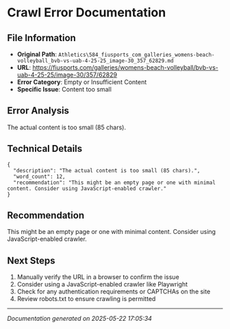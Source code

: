 # Crawl Error Documentation

## File Information
- **Original Path**: `Athletics\584_fiusports_com_galleries_womens-beach-volleyball_bvb-vs-uab-4-25-25_image-30_357_62829.md`
- **URL**: https://fiusports.com/galleries/womens-beach-volleyball/bvb-vs-uab-4-25-25/image-30/357/62829
- **Error Category**: Empty or Insufficient Content
- **Specific Issue**: Content too small

## Error Analysis
The actual content is too small (85 chars).

## Technical Details
```
{
  "description": "The actual content is too small (85 chars).",
  "word_count": 12,
  "recommendation": "This might be an empty page or one with minimal content. Consider using JavaScript-enabled crawler."
}
```

## Recommendation
This might be an empty page or one with minimal content. Consider using JavaScript-enabled crawler.

## Next Steps
1. Manually verify the URL in a browser to confirm the issue
2. Consider using a JavaScript-enabled crawler like Playwright
3. Check for any authentication requirements or CAPTCHAs on the site
4. Review robots.txt to ensure crawling is permitted

---
*Documentation generated on 2025-05-22 17:05:34*
